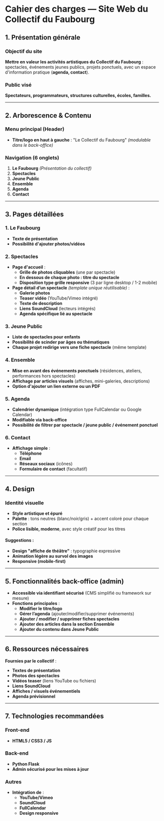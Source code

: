 # Cahier des charges — Site Web du Collectif du Faubourg

## 1. Présentation générale

### **Objectif du site**
**Mettre en valeur les activités artistiques du Collectif du Faubourg** : spectacles, événements jeunes publics, projets ponctuels, avec un espace d'information pratique (**agenda, contact**).

### **Public visé**
**Spectateurs, programmateurs, structures culturelles, écoles, familles.**

---

## 2. Arborescence & Contenu

### **Menu principal (Header)**
- **Titre/logo en haut à gauche** : "Le Collectif du Faubourg" *(modulable dans le back-office)*

### **Navigation (6 onglets)**
1. **Le Faubourg** *(Présentation du collectif)*
2. **Spectacles**
3. **Jeune Public**
4. **Ensemble**
5. **Agenda**
6. **Contact**

---

## 3. Pages détaillées

### **1. Le Faubourg**
- **Texte de présentation**
- **Possibilité d'ajouter photos/vidéos**

### **2. Spectacles**
- **Page d'accueil** :
  - **Grille de photos cliquables** (une par spectacle)
  - **En dessous de chaque photo : titre du spectacle**
  - **Disposition type grille responsive** (3 par ligne desktop / 1-2 mobile)
- **Page détail d’un spectacle** *(template unique réutilisable)* :
  - **Galerie photos**
  - **Teaser vidéo** (YouTube/Vimeo intégré)
  - **Texte de description**
  - **Liens SoundCloud** (lecteurs intégrés)
  - **Agenda spécifique lié au spectacle**

### **3. Jeune Public**
- **Liste de spectacles pour enfants**
- **Possibilité de scinder par âges ou thématiques**
- **Chaque projet redirige vers une fiche spectacle** (même template)

### **4. Ensemble**
- **Mise en avant des événements ponctuels** (résidences, ateliers, performances hors spectacles)
- **Affichage par articles visuels** (affiches, mini-galeries, descriptions)
- **Option d'ajouter un lien externe ou un PDF**

### **5. Agenda**
- **Calendrier dynamique** (intégration type FullCalendar ou Google Calendar)
- **Modifiable via back-office**
- **Possibilité de filtrer par spectacle / jeune public / événement ponctuel**

### **6. Contact**
- **Affichage simple** :
  - **Téléphone**
  - **Email**
  - **Réseaux sociaux** (icônes)
  - **Formulaire de contact** (facultatif)

---

## 4. Design

### **Identité visuelle**
- **Style artistique et épuré**
- **Palette** : tons neutres (blanc/noir/gris) + accent coloré pour chaque section
- **Police lisible, moderne**, avec style créatif pour les titres

#### **Suggestions :**
- **Design "affiche de théâtre"** : typographie expressive
- **Animation légère au survol des images**
- **Responsive (mobile-first)**

---

## 5. Fonctionnalités back-office (admin)

- **Accessible via identifiant sécurisé** (CMS simplifié ou framework sur mesure)
- **Fonctions principales** :
  - **Modifier le titre/logo**
  - **Gérer l’agenda** (ajouter/modifier/supprimer événements)
  - **Ajouter / modifier / supprimer fiches spectacles**
  - **Ajouter des articles dans la section Ensemble**
  - **Ajouter du contenu dans Jeune Public**

---

## 6. Ressources nécessaires

**Fournies par le collectif** :
- **Textes de présentation**
- **Photos des spectacles**
- **Vidéos teaser** (liens YouTube ou fichiers)
- **Liens SoundCloud**
- **Affiches / visuels événementiels**
- **Agenda prévisionnel**

---

## 7. Technologies recommandées

### **Front-end**
- **HTML5 / CSS3 / JS**

### **Back-end**
- **Python Flask**
- **Admin sécurisé pour les mises à jour**

### **Autres**
- **Intégration de** :
  - **YouTube/Vimeo**
  - **SoundCloud**
  - **FullCalendar**
  - **Design responsive**